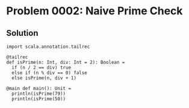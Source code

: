 # Problem 0002: Naive Prime Check

## Solution

```
import scala.annotation.tailrec

@tailrec
def isPrime(n: Int, div: Int = 2): Boolean =
  if (n / 2 == div) true
  else if (n % div == 0) false
  else isPrime(n, div + 1)

@main def main(): Unit =
  println(isPrime(79))
  println(isPrime(50))
```
